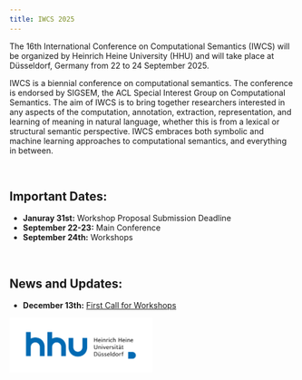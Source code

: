 ```yaml
---
title: IWCS 2025
---
```


The 16th International Conference on Computational Semantics (IWCS) will be organized by Heinrich Heine University (HHU) and will take place at Düsseldorf, Germany from 22 to 24 September 2025.

IWCS is a biennial conference on computational semantics. The conference is endorsed by SIGSEM, the ACL Special Interest Group on Computational Semantics. The aim of IWCS is to bring together researchers interested in any aspects of the computation, annotation, extraction, representation, and learning of meaning in natural language, whether this is from a lexical or structural semantic perspective. IWCS embraces both symbolic and machine learning approaches to computational semantics, and everything in between. 

<br>

Important Dates:
------
* **Januray 31st:** Workshop Proposal Submission Deadline
* **September 22-23:** Main Conference
* **September 24th:** Workshops

<br>


News and Updates:
------
* **December 13th:** [First Call for Workshops](workshops.md) 




<img src="hhu-logo.png" alt="HHU Logo" style="max-width: 50%; height: auto;">
